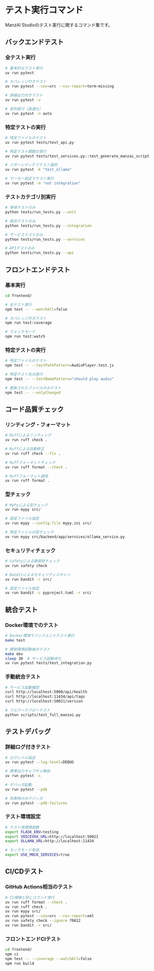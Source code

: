 # テスト実行コマンド

ManzAI Studioのテスト実行に関するコマンド集です。

## バックエンドテスト

### 全テスト実行

```bash
# 基本的なテスト実行
uv run pytest

# カバレッジ付きテスト
uv run pytest --cov=src --cov-report=term-missing

# 詳細出力付きテスト
uv run pytest -v

# 並列実行（高速化）
uv run pytest -n auto
```

### 特定テストの実行

```bash
# 特定ファイルのテスト
uv run pytest tests/test_api.py

# 特定テスト関数の実行
uv run pytest tests/test_services.py::test_generate_manzai_script

# パターンマッチでテスト選択
uv run pytest -k "test_ollama"

# マーカー指定でテスト実行
uv run pytest -m "not integration"
```

### テストカテゴリ別実行

```bash
# 単体テストのみ
python tests/run_tests.py --unit

# 統合テストのみ
python tests/run_tests.py --integration

# サービステストのみ
python tests/run_tests.py --services

# APIテストのみ
python tests/run_tests.py --api
```

## フロントエンドテスト

### 基本実行

```bash
cd frontend/

# 全テスト実行
npm test -- --watchAll=false

# カバレッジ付きテスト
npm run test:coverage

# ウォッチモード
npm run test:watch
```

### 特定テストの実行

```bash
# 特定ファイルのテスト
npm test -- --testPathPattern=AudioPlayer.test.js

# 特定テスト名の実行
npm test -- --testNamePattern="should play audio"

# 更新されたファイルのみテスト
npm test -- --onlyChanged
```

## コード品質チェック

### リンティング・フォーマット

```bash
# Ruffによるリンティング
uv run ruff check .

# Ruffによる自動修正
uv run ruff check --fix .

# Ruffフォーマットチェック
uv run ruff format --check .

# Ruffフォーマット適用
uv run ruff format .
```

### 型チェック

```bash
# MyPyによる型チェック
uv run mypy src/

# 設定ファイル指定
uv run mypy --config-file mypy.ini src/

# 特定ファイルの型チェック
uv run mypy src/backend/app/services/ollama_service.py
```

### セキュリティチェック

```bash
# Safetyによる脆弱性チェック
uv run safety check

# Banditによるセキュリティスキャン
uv run bandit -r src/

# 設定ファイル指定
uv run bandit -c pyproject.toml -r src/
```

## 統合テスト

### Docker環境でのテスト

```bash
# Docker環境でバックエンドテスト実行
make test

# 開発環境起動後のテスト
make dev
sleep 30  # サービス起動待ち
uv run pytest tests/test_integration.py
```

### 手動統合テスト

```bash
# サービス起動確認
curl http://localhost:5000/api/health
curl http://localhost:11434/api/tags
curl http://localhost:50021/version

# フルワークフローテスト
python scripts/test_full_manzai.py
```

## テストデバッグ

### 詳細ログ付きテスト

```bash
# ログレベル指定
uv run pytest --log-level=DEBUG

# 標準出力キャプチャ無効
uv run pytest -s

# デバッガ起動
uv run pytest --pdb

# 失敗時のみデバッガ
uv run pytest --pdb-failures
```

### テスト環境設定

```bash
# テスト用環境変数
export FLASK_ENV=testing
export VOICEVOX_URL=http://localhost:50021
export OLLAMA_URL=http://localhost:11434

# モックモード有効
export USE_MOCK_SERVICES=true
```

## CI/CDテスト

### GitHub Actions相当のテスト

```bash
# CI環境と同じコマンド実行
uv run ruff format --check .
uv run ruff check .
uv run mypy src/
uv run pytest --cov=src --cov-report=xml
uv run safety check --ignore 70612
uv run bandit -r src/
```

### フロントエンドCIテスト

```bash
cd frontend/
npm ci
npm test -- --coverage --watchAll=false
npm run build
```
